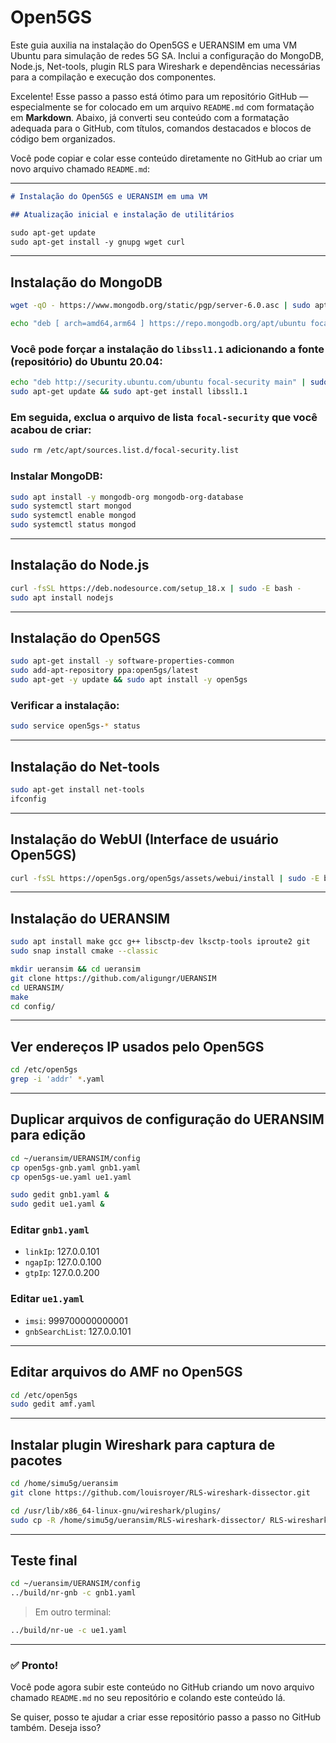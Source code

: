 # Open5GS
Este guia auxilia na instalação do Open5GS e UERANSIM em uma VM Ubuntu para simulação de redes 5G SA. Inclui a configuração do MongoDB, Node.js, Net-tools, plugin RLS para Wireshark e dependências necessárias para a compilação e execução dos componentes.

Excelente! Esse passo a passo está ótimo para um repositório GitHub — especialmente se for colocado em um arquivo `README.md` com formatação em **Markdown**. Abaixo, já converti seu conteúdo com a formatação adequada para o GitHub, com títulos, comandos destacados e blocos de código bem organizados.

Você pode copiar e colar esse conteúdo diretamente no GitHub ao criar um novo arquivo chamado `README.md`:

---

````markdown
# Instalação do Open5GS e UERANSIM em uma VM

## Atualização inicial e instalação de utilitários

sudo apt-get update
sudo apt-get install -y gnupg wget curl
````

---

## Instalação do MongoDB

```bash
wget -qO - https://www.mongodb.org/static/pgp/server-6.0.asc | sudo apt-key add -

echo "deb [ arch=amd64,arm64 ] https://repo.mongodb.org/apt/ubuntu focal/mongodb-org/6.0 multiverse" | sudo tee /etc/apt/sources.list.d/mongodb-org-6.0.list
```

### Você pode forçar a instalação do `libssl1.1` adicionando a fonte (repositório) do Ubuntu 20.04:

```bash
echo "deb http://security.ubuntu.com/ubuntu focal-security main" | sudo tee /etc/apt/sources.list.d/focal-security.list
sudo apt-get update && sudo apt-get install libssl1.1
```

### Em seguida, exclua o arquivo de lista `focal-security` que você acabou de criar:

```bash
sudo rm /etc/apt/sources.list.d/focal-security.list
```

### Instalar MongoDB:

```bash
sudo apt install -y mongodb-org mongodb-org-database
sudo systemctl start mongod
sudo systemctl enable mongod
sudo systemctl status mongod
```

---

## Instalação do Node.js

```bash
curl -fsSL https://deb.nodesource.com/setup_18.x | sudo -E bash -
sudo apt install nodejs
```

---

## Instalação do Open5GS

```bash
sudo apt-get install -y software-properties-common
sudo add-apt-repository ppa:open5gs/latest
sudo apt-get -y update && sudo apt install -y open5gs
```

### Verificar a instalação:

```bash
sudo service open5gs-* status
```

---

## Instalação do Net-tools

```bash
sudo apt-get install net-tools
ifconfig
```

---

## Instalação do WebUI (Interface de usuário Open5GS)

```bash
curl -fsSL https://open5gs.org/open5gs/assets/webui/install | sudo -E bash -
```

---

## Instalação do UERANSIM

```bash
sudo apt install make gcc g++ libsctp-dev lksctp-tools iproute2 git
sudo snap install cmake --classic

mkdir ueransim && cd ueransim
git clone https://github.com/aligungr/UERANSIM
cd UERANSIM/
make
cd config/
```

---

## Ver endereços IP usados pelo Open5GS

```bash
cd /etc/open5gs
grep -i 'addr' *.yaml
```

---

## Duplicar arquivos de configuração do UERANSIM para edição

```bash
cd ~/ueransim/UERANSIM/config
cp open5gs-gnb.yaml gnb1.yaml
cp open5gs-ue.yaml ue1.yaml

sudo gedit gnb1.yaml &
sudo gedit ue1.yaml &
```

### Editar `gnb1.yaml`

* `linkIp`: 127.0.0.101
* `ngapIp`: 127.0.0.100
* `gtpIp`: 127.0.0.200

### Editar `ue1.yaml`

* `imsi`: 999700000000001
* `gnbSearchList`: 127.0.0.101

---

## Editar arquivos do AMF no Open5GS

```bash
cd /etc/open5gs
sudo gedit amf.yaml
```

---

## Instalar plugin Wireshark para captura de pacotes

```bash
cd /home/simu5g/ueransim
git clone https://github.com/louisroyer/RLS-wireshark-dissector.git

cd /usr/lib/x86_64-linux-gnu/wireshark/plugins/
sudo cp -R /home/simu5g/ueransim/RLS-wireshark-dissector/ RLS-wireshark-dissector/
```

---

## Teste final

```bash
cd ~/ueransim/UERANSIM/config
../build/nr-gnb -c gnb1.yaml
```

> Em outro terminal:

```bash
../build/nr-ue -c ue1.yaml
```

---

### ✅ Pronto!

Você pode agora subir este conteúdo no GitHub criando um novo arquivo chamado `README.md` no seu repositório e colando este conteúdo lá.

Se quiser, posso te ajudar a criar esse repositório passo a passo no GitHub também. Deseja isso?
